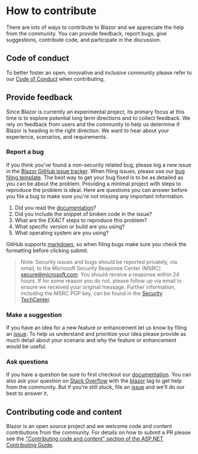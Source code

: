 # How to contribute

There are lots of ways to contribute to Blazor and we appreciate the help from the community. You can provide feedback, report bugs, give suggestions, contribute code, and participate in the discussion.

## Code of conduct

To better foster an open, innovative and inclusive community please refer to our [Code of Conduct](CODE_OF_CONDUCT.md) when contributing.

## Provide feedback

Since Blazor is currently an experimental project, its primary focus at this time is to explore potential long term directions and to collect feedback. We rely on feedback from users and the community to help us determine if Blazor is heading in the right direction. We want to hear about your experience, scenarios, and requirements.

### Report a bug

If you think you've found a non-security related bug, please log a new issue in the [Blazor GitHub issue tracker](https://github.com/aspnet/Blazor/issues). When filing issues, please use our [bug filing template](https://github.com/aspnet/Home/wiki/Functional-bug-template).
The best way to get your bug fixed is to be as detailed as you can be about the problem.
Providing a minimal project with steps to reproduce the problem is ideal.
Here are questions you can answer before you file a bug to make sure you're not missing any important information.

1. Did you read the [documentation](https://blazor.net/docs/index.html)?
2. Did you include the snippet of broken code in the issue?
3. What are the *EXACT* steps to reproduce this problem?
4. What specific version or build are you using?
5. What operating system are you using?

GitHub supports [markdown](https://help.github.com/articles/github-flavored-markdown/), so when filing bugs make sure you check the formatting before clicking submit.

> Note: Security issues and bugs should be reported privately, via email, to the Microsoft Security Response Center (MSRC)  secure@microsoft.com. You should receive a response within 24 hours. If for some reason you do not, please follow up via email to ensure we received your original message. Further information, including the MSRC PGP key, can be found in the [Security TechCenter](https://technet.microsoft.com/en-us/security/ff852094.aspx).

### Make a suggestion

If you have an idea for a new feature or enhancement let us know by filing an [issue](https://github.com/aspnet/blazor/issues). To help us understand and prioritize your idea please provide as much detail about your scenario and why the feature or enhancement would be useful.

### Ask questions

If you have a question be sure to first checkout our [documentation](https://github.com/aspnet/blazor/wiki). You can also ask your question on [Stack Overflow](https://stackoverflow.com/) with the [blazor](https://stackoverflow.com/questions/tagged/blazor) tag to get help from the community. But if you're still stuck, file an [issue](https://github.com/aspnet/blazor/issues) and we'll do our best to answer it.

## Contributing code and content

Blazor is an open source project and we welcome code and content contributions from the community. For details on how to submit a PR please see the ["Contributing code and content" section of the ASP.NET Contributing Guide](https://github.com/aspnet/Home/blob/master/CONTRIBUTING.md#contributing-code-and-content).
